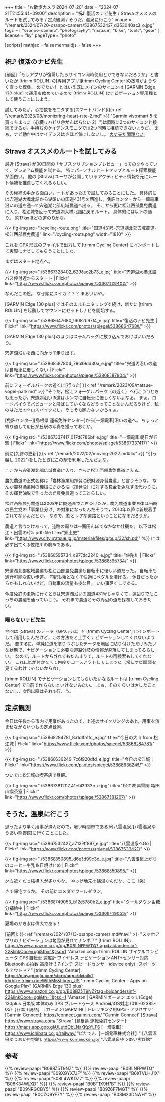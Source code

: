 +++
title = "お散歩カメラ 2024-07-20"
date =  "2024-07-21T21:55:44+09:00"
description = "祝♪ 復活のナビ先生 / Strava オススメのルートを試してみる / 定点観測 / そうだ。温泉に行こう"
image = "/remark/2024/07/20-osanpo-camera/53867532427_d353040ac3_o.jpg"
tags = [ "osanpo-camera", "photography", "matsue", "bike", "tools", "gear" ]
license = "by"
pageType = "photo"

[scripts]
  mathjax = false
  mermaidjs = false
+++

## 祝♪ 復活のナビ先生

[前回]「もしアプリが復帰したらサイコン同時使用とかできないだろうか」と書いたが [trimm ROLLIN] の[専用アプリ][trimm Cycling Center]の故障がようやく直った模様。
めでたい！ とはいえ既にメインのサイコンは [GARMIN Edge 130 plus] で運用を始めているので [trimm ROLLIN] はナビゲーション専用機として使うことにしよう。

試してみたが，心拍数をモニタする[スマートバンド]({{< ref "/remark/2023/08/monitoring-heart-rate-2.md" >}} "Garmin vívosmart 5 を買っちまった（心臓リハビリ＠がんばらない 2）")は同時に2つのサイコンと接続できるが，手持ちのケイデンスモニタでは2つ同時に接続できないようだ。
まぁ，ナビ動作中はケイデンスはさほど気にしないし。
[大丈夫だ問題ない](https://www.j-cast.com/2021/06/26414470.html "「大丈夫だ問題ない」大流行に「罪悪感しかない」　伝説のゲーム「エルシャダイ」生みの親の「懺悔」: J-CAST ニュース")。

## Strava オススメのルートを試してみる

最近 [Strava] が30日間の「サブスクリプションプレビュー」ってのをやっていて，プレミアム機能を試せる。
特にパーソナルヒートマップとルート探索機能が面白い。
他の [Strava] ユーザが公開しているアクティビティ情報を元にルート候補を推薦してくれるらしい。

その候補の中から面白いルートがあったので試してみることにした。
具体的には宍道湖大橋北詰から湖沿いの国道431号を西進し，免許センターから一畑電車沿いの道を通って宍道湖北部広域農道へ出る。
そこから更に松江西部農免農道に入り，松江城を回って宍道湖大橋北詰に戻るルート。
具体的には以下の通り。
約17kmほどの道のりかな。

{{< fig-img src="./cycling-route.png" title="国道431号-宍道湖北部広域農道-松江西部農免農道" link="./cycling-route.png" width="1810" >}}

これを GPX 形式のファイルで出力して [trimm Cycling Center] にインポートして実際にナビしてもらうことにした。

まずはスタート地点へ。

{{< fig-img src="./53867328402_6298ac2b73_e.jpg" title="宍道湖大橋北詰バス停付近からスタート | Flickr" link="https://www.flickr.com/photos/spiegel/53867328402/" >}}

なんだこの絵。
なぜ頭にスイカ？？？ まぁいいや。

[GARMIN Edge 130 plus] ではそのままモニタリングを続け，新たに [trimm ROLLIN] を起動してマウントにセットしナビを開始する。

{{< fig-img src="./53868647680_16082b97f4_e.jpg" title="復活のナビ先生 | Flickr" link="https://www.flickr.com/photos/spiegel/53868647680/" >}}

[GARMIN Edge 130 plus] のほうはステムバッグに放り込んでおけばいいだろう。

宍道湖沿いを西に向かって走り出す。

{{< fig-img src="./53868587804_79b89dd30a_e.jpg" title="宍道湖沿いの道は自転車に優しくない | Flickr" link="https://www.flickr.com/photos/spiegel/53868587804/" >}}

前にフォーゲルパークの近くに[行った]({{< ref "/remark/2023/09/matsue-vogel-park.md" >}} "そうだ，松江フォーゲルパーク（の近く）へ行こう")ときも思ったが，宍道湖沿いの道はホンマに自転車に優しくないよなぁ。
まぁ，ロードバイクでバビューンと飛ばしていくならどうってことないんだろうけど，私のはただのクロスバイクだし，そもそも脚力ないからなぁ。

[免許センター][島根県 運転免許センター]から[一畑電車]沿いの道へ。
ちょっと寄り道して朝日が丘駅の写真を撮っておくか。

{{< fig-img src="./53867337417_017d8786bf_e.jpg" title="一畑電車 朝日が丘駅 | Flickr" link="https://www.flickr.com/photos/spiegel/53867337417/" >}}

前に[免許の更新]({{< ref "/remark/2022/02/moving-2022.md#lic" >}} "引っ越し 2022")をしたときにこの駅を利用したんだよな。

ここから宍道湖北部広域農道に入り，さらに松江西部農免農道に入る。

農免農道の正式名称は「農林漁業用揮発油税財源身替農道」と言うそうな。
なんか農林漁業用の機械にかかる油（揮発油）に対する税金を免除する代わりに，その揮発油税で作ったのが農免農道ってことらしい。

松江西部農免農道は2008年に開通までこぎつけたが，農免農道事業自体は当時の民主党の「事業仕分け」の対象になったんだそうで，2010年以降は新規着手されてないんだとか。
なので，割とレアな道路ということになるだろうか。

農道と言うだけあって，道路の周りは一面田んぼでなかなか壮観だ。
以下は松江・出雲の{{% pdf-file title="郷土史" link="https://www.city.matsue.lg.jp/material/files/group/32/sh.pdf" %}} には必ず出てくる佐陀川の眺めである。

{{< fig-img src="./53868595734_c977dc2240_e.jpg" title="佐陀川 | Flickr" link="https://www.flickr.com/photos/spiegel/53868595734/" >}}

宍道湖北部広域農道も松江西部農免農道も自転車に優しい道だった。
自転車も通行可能な広い歩道。
勾配も殆どなくて快適にペダルを漕げる。
休日だったからかもしれないけど，自動車の流量も少な目。
いい事尽くしである。

今度免許の更新に行くときは宍道湖沿いの国道431号じゃなくて，遠回りでもこっちの農道を通っていこう。
それまで農道とその周辺の道を探検しておきたい。

### 喋らないナビ先生

今回は [Strava] のデータ（GPX 形式）を [trimm Cycling Center] にインポートして利用したんだけど，この方法だと上手くナビゲーションしてくれないようだ。
要するに，単純に道を塗りつぶしたデータを地図に貼り付けただけみたいな状態で，ナビゲーションに必要な道路分岐の情報が脱落してしまってるらしい。
なので，ルートから外れてもだんまりで，ルートの再検索もしてくれない。
これに気が付かなくて何度かコースアウトしてしまった（常にナビ画面を見てるわけじゃないからね）。

[trimm ROLLIN] でナビゲーションしてもらいたいならルートは [trimm Cycling Center] で自前で作らないといけないみたい。
まぁ，そのくらいは大したことないし，次回以降はそれで行こう。

## 定点観測

今日は午後から市内で用事があったので，上述のサイクリングのあと，用事を済ませながらいつもの定点観測。

{{< fig-img src="./53868284781_8a1d1fa1fc_e.jpg" title="今日の大山 from 松江城 | Flickr" link="https://www.flickr.com/photos/spiegel/53868284781/" >}}

{{< fig-img src="./53868636249_7c6f920dfd_e.jpg" title="今日の松江城 | Flickr" link="https://www.flickr.com/photos/spiegel/53868636249/" >}}

ついでに松江城の喫茶店で昼飯。

{{< fig-img src="./53867381207_41cf43933b_e.jpg" title="松江城 興雲閣 亀田山喫茶室 | Flickr" link="https://www.flickr.com/photos/spiegel/53867381207/" >}}

## そうだ。温泉に行こう

思ったより早く用事が済んだので，暑い時間帯であるが[八雲温泉][八雲温泉ゆうあい熊野館]に行くことにした。

{{< fig-img src="./53867532427_a7139ff897_e.jpg" title="八雲温泉へGo | Flickr" link="https://www.flickr.com/photos/spiegel/53867532427/" >}}

{{< fig-img src="./53868850895_d6e3d99c3d_e.jpg" title="八雲温泉上がりのコーヒー牛乳＆日焼け止め | Flickr" link="https://www.flickr.com/photos/spiegel/53868850895/" >}}

夕方近くだと結構人が多いのな。
やっぱ地元の銭湯なんだな，ここ（笑）

さて帰宅するか。
その前にコメダでクールダウン。

{{< fig-img src="./53868749053_b12c5780b2_e.jpg" title="クールダウン＆糖分補給中 | Flickr" link="https://www.flickr.com/photos/spiegel/53868749053/" >}}

夏場のかき氷は偉大である！

[前回]: {{< ref "/remark/2024/07/13-osanpo-camera.md#navi" >}} "スマホアプリのナビゲーションは地図が見れてナンボ？"
[trimm ROLLIN]: https://www.amazon.co.jp/dp/B0BLNFPWTQ?tag=baldandersinf-22&linkCode=ogi&th=1&psc=1 "Amazon.co.jp: trimm ROLLIN サイクルコンピュータ GPS 自転車 速度計 ワイヤレス ナビゲーション ANT+センサー対応 Bluetooth 心拍数 高度計 2.7インチ スピードセンサー(device only) : スポーツ＆アウトドア"
[trimm Cycling Center]: https://play.google.com/store/apps/details?id=bike.trimm.rideWithMe&hl=en_US "trimm Cycling Center - Apps on Google Play"
[GARMIN Edge 130 plus]: https://www.amazon.co.jp/dp/B08BZ5T9NZ?tag=baldandersinf-22&linkCode=ogi&th=1&psc=1 "Amazon | GARMIN ガーミン エッジ(Edge) 130plus 日本版 本体のみ GPS ブルートゥース Android/iOS対応 (010-02385-05)【日本正規品】 | ガーミン(GARMIN) | トレッキング用GPS・アクセサリ"
[Garmin Connect]: https://connect.garmin.com/ "Garmin Connect"
[Strava]: https://www.strava.com/ "Strava"
[島根県 運転免許センター]: https://maps.app.goo.gl/ULutdQbLNaKKpYLF6
[一畑電車]: https://www.ichibata.co.jp/railway/ "ばたでん【一畑電車株式会社】"
[八雲温泉ゆうあい熊野館]: https://www.kumanokan.jp/ "八雲温泉ゆうあい熊野館"

## 参考

{{% review-paapi "B08BZ5T9NZ" %}} <!-- GARMIN EDGE 130 PLUS サイクルコンピュータ -->
{{% review-paapi "B0BLNFPWTQ" %}} <!-- trimm ROLLIN サイクルコンピュータ -->
{{% review-paapi "B09XGYX7JF" %}} <!-- GARMIN vívosmart 5 -->
{{% review-paapi "B09TVLHJ1X" %}} <!-- Shokz OpenRun Mini 骨伝導ヘッドセット -->
{{% review-paapi "B08L4WKDZ7" %}} <!-- PowerShot ZOOM -->
{{% review-paapi "B08K34WLXD" %}} <!-- ステムバッグ（stem bag） -->
{{% review-paapi "B0BT1X9H7B" %}} <!-- 日焼け止め ミストタイプ -->
{{% review-paapi "B09NRGCBY5" %}} <!-- 日焼け止め 乳液タイプ -->
{{% review-paapi "B09Z6F7MGT" %}} <!-- OS-1 経口補水液 -->
{{% review-paapi "B0CZQ9YF7Y" %}} <!-- Tシャツ シャーロック・ホームズ 221B BAKER STREET -->
{{% review-paapi "B08M23DNWH" %}} <!-- 復活のイデオン -->
